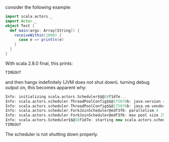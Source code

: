 consider the following example:
```scala
import scala.actors._
import Actor._
object Test {
  def main(args: Array[String]) {
    receiveWithin(1000) {
      case e => println(e)
    }
  }
}
```

With scala 2.8.0 final, this prints:
```scala
TIMEOUT
```
and then hangs indefinitely (JVM does not shut down). turning debug output on, this becomes apparent why:
```scala
Info: initializing scala.actors.Scheduler$$@18f1d7e...
Info: scala.actors.scheduler.ThreadPoolConfig$$@175078b: java.version = 1.6.0_20
Info: scala.actors.scheduler.ThreadPoolConfig$$@175078b: java.vm.vendor = Sun Microsystems Inc.
Info: scala.actors.scheduler.ForkJoinScheduler@edf3f6: parallelism 4
Info: scala.actors.scheduler.ForkJoinScheduler@edf3f6: max pool size 256
Info: scala.actors.Scheduler$$@18f1d7e: starting new scala.actors.scheduler.ForkJoinScheduler@edf3f6 [class scala.actors.scheduler.ForkJoinScheduler]
TIMEOUT
```
The scheduler is not shutting down properly.

